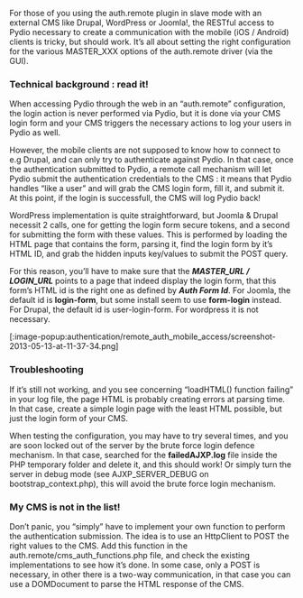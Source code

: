 For those of you using the auth.remote plugin in slave mode with an external CMS like Drupal, WordPress or Joomla!, the RESTful access to Pydio necessary to create a communication with the mobile (iOS / Androïd) clients is tricky, but should work. It’s all about setting the right configuration for the various MASTER_XXX options of the auth.remote driver (via the GUI).

### Technical background : read it!
When accessing Pydio through the web in an “auth.remote” configuration, the login action is never performed via Pydio, but it is done via your CMS login form and your CMS triggers the necessary actions to log your users in Pydio as well.

However,  the mobile clients are not supposed to know how to connect to e.g Drupal, and can only try to authenticate against Pydio.  In that case, once the authentication submitted to Pydio, a remote call mechanism  will let Pydio submit  the authentication credentials to the CMS :  it means that Pydio handles “like a user” and will grab the CMS login form, fill it, and submit it. At this point, if the login is successfull, the CMS will log Pydio back!

WordPress implementation is quite straightforward, but Joomla & Drupal necessit 2 calls, one for getting the login form secure tokens, and a second for submitting the form with these values. This is performed by loading the HTML page that contains the form, parsing it, find the login form by it’s HTML ID, and grab the hidden inputs key/values to submit the POST query.

For this reason, you’ll have to make sure that the **_MASTER_URL / LOGIN_URL_** points to a page that indeed display the login form, that this form’s HTML id is the right one as defined by **_Auth Form Id_**. For Joomla, the default id is **login-form**, but some install seem to use **form-login** instead. For Drupal, the default id is user-login-form. For wordpress it is not necessary.

[:image-popup:authentication/remote_auth_mobile_access/screenshot-2013-05-13-at-11-37-34.png]

### Troubleshooting
If it’s still not working, and you see concerning  “loadHTML() function failing” in your log file, the page HTML is probably creating errors at parsing time. In that case, create a simple login page with the least HTML possible, but just the login form of your CMS.

When testing the configuration, you may have to try several times, and you are soon locked out of the server by the brute force login defence mechanism. In that case, searched for the **failedAJXP.log** file inside the PHP temporary folder and delete it, and this should work! Or simply turn the server in debug mode (see AJXP_SERVER_DEBUG on bootstrap_context.php), this will avoid the brute force login mechanism.

### My CMS is not in the list!
Don’t panic, you “simply” have to implement your own function to perform the authentication submission. The idea is to use an HttpClient to POST the right values to the CMS. Add this function in the auth.remote/cms_auth_functions.php file, and check the existing implementations to see how it’s done. In some case, only a POST is necessary, in other there is a two-way communication, in that case you can use a DOMDocument to parse the HTML response of the CMS.